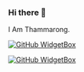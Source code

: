 ### Hi there 👋
I Am Thammarong.

[![GitHub WidgetBox](https://github-widgetbox.vercel.app/api/skills?languages=node,js,html,css,mysql&includeNames=true)](https://github.com/Jurredr/github-widgetbox)

[![GitHub WidgetBox](https://github-widgetbox.vercel.app/api/skills?frameworks=react,bootstrap,angular&includeNames=true)](https://github.com/Jurredr/github-widgetbox)





<!--
**thammarong1/thammarong1** is a ✨ _special_ ✨ repository because its `README.md` (this file) appears on your GitHub profile.

Here are some ideas to get you started:

- 🔭 I’m currently working on ...
- 🌱 I’m currently learning ...
- 👯 I’m looking to collaborate on ...
- 🤔 I’m looking for help with ...
- 💬 Ask me about ...
- 📫 How to reach me: ...
- 😄 Pronouns: ...
- ⚡ Fun fact: ...
-->

